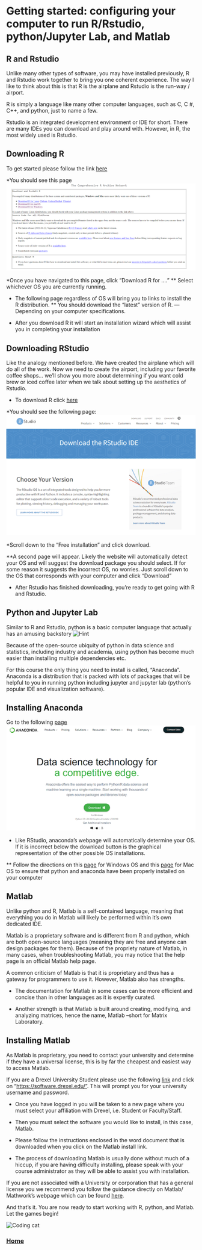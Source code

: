 # Getting started: configuring your computer to run R/Rstudio, python/Jupyter Lab, and Matlab

## R and Rstudio
Unlike many other types of software, you may have installed previously, R and Rstudio work together to bring you one coherent experience. 
The way I like to think about this is that R is the airplane and Rstudio is the run-way / airport.

R is simply a language like many other computer languages, such as C, C #, C++, and python, just to name a few. 

Rstudio is an integrated development environment or IDE for short. There are many IDEs you can download and play around with. However, in R, the most widely used is Rstudio. 

## Downloading R
To get started please follow the link [here](https://cran.r-project.org/)

*You should see this page
<img src="r_installpage.png" class="inline"/>

*Once you have navigated to this page, click “Download R for ….”
** Select whichever OS you are currently running.


* The following page regardless of OS will bring you to links to install the R distribution.
** You should download the “latest” version of R. —Depending on your computer specifications.

* After you download R it will start an installation wizard which will assist you in completing your installation

## Downloading RStudio
Like the analogy mentioned before. We have created the airplane which will do all of the work. Now we need to create the airport, including your favorite coffee shops… we’ll show you more about determining if you want cold brew or iced coffee later when we talk about setting up the aesthetics of Rstudio.

* To download R click [here](https://www.rstudio.com/products/rstudio/download/)

*You should see the following page:
<img src="r_studioinstall.png" class="inline"/>

*Scroll down to the “Free installation” and click download.

**A second page will appear. Likely the website will automatically detect your OS and will suggest the download package you should select. If for some reason it suggests the incorrect OS, no worries. Just scroll down to the OS that corresponds with your computer and click “Download”

* After Rstudio has finished downloading, you’re ready to get going with R and Rstudio. 


## Python and Jupyter Lab

Similar to R and Rstudio, python is a basic computer language that actually has an amusing backstory 
![Hint](https://media.giphy.com/media/HfJdu4HABDU3e/giphy.gif)


Because of the open-source ubiquity of python in data science and statistics, including industry and academia, using python has become much easier than installing multiple dependencies etc.

For this course the only thing you need to install is called, “Anaconda”. Anaconda is a distribution that is packed with lots of packages that will be helpful to you in running python including jupyter and jupyter lab (python’s popular IDE and visualization software).

## Installing Anaconda
Go to the following [page](https://www.anaconda.com/)
<img src="conda_install.png" class="inline"/>

* Like RStudio, anaconda’s webpage will automatically determine your OS. If it is incorrect below the download button is the graphical representation of the other possible OS installations.

** Follow the directions on this [page](https://problemsolvingwithpython.com/01-Orientation/01.03-Installing-Anaconda-on-Windows/) for Windows OS and this [page](https://problemsolvingwithpython.com/01-Orientation/01.04-Installing-Anaconda-on-MacOS/) for Mac OS to ensure that python and anaconda have been properly installed on your computer


## Matlab

Unlike python and R, Matlab is a self-contained language, meaning that everything you do in Matlab will likely be performed within it’s own dedicated IDE.

Matlab is a proprietary software and is different from R and python, which are both open-source languages (meaning they are free and anyone can design packages for them). Because of the propriety nature of Matlab, in many cases, when troubleshooting Matlab, you may notice that the help page is an official Matlab help page.

A common criticism of Matlab is that it is proprietary and thus has a gateway for programmers to use it. However, Matlab also has strengths.

* The documentation for Matlab in some cases can be more efficient and concise than in other languages as it is expertly curated. 

* Another strength is that Matlab is built around creating, modifying, and analyzing matrices, hence the name, Matlab –short for Matrix Laboratory. 

## Installing Matlab

As Matlab is proprietary, you need to contact your university and determine if they have a universal license, this is by far the cheapest and easiest way to access Matlab. 

If you are a Drexel University Student please use the following [link](https://drexel.edu/it/computers-software/software/) and click on “https://software.drexel.edu/”. This will prompt you for your university username and password.

* Once you have logged in you will be taken to a new page where you must select your affiliation with Drexel, i.e. Student or Faculty/Staff. 

* Then you must select the software you would like to install, in this case, Matlab.

* Please follow the instructions enclosed in the word document that is downloaded when you click on the Matlab install link.

* The process of downloading Matlab is usually done without much of a hiccup, if you are having difficulty installing, please speak with your course administrator as they will be able to assist you with installation. 

If you are not associated with a University or corporation that has a general license you we recommend you follow the guidance directly on Matlab/ Mathwork’s webpage which can be found [here](https://www.mathworks.com/products/matlab.html).



And that’s it. You are now ready to start working with R, python, and Matlab. Let the games begin!

![Coding cat](https://media.giphy.com/media/aNqEFrYVnsS52/giphy.gif)


### [Home](https://bdeck8317.github.io/compPsy.github.io/)
